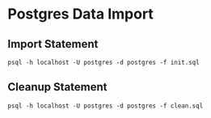 # Postgres Data Import


## Import Statement
```
psql -h localhost -U postgres -d postgres -f init.sql 
```

## Cleanup Statement
```
psql -h localhost -U postgres -d postgres -f clean.sql 
```
